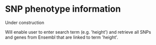 # SNP phenotype information

Under construction

Will enable user to enter search term (e.g. 'height') and retrieve all SNPs and genes from Ensembl that are linked to term 'height'.
